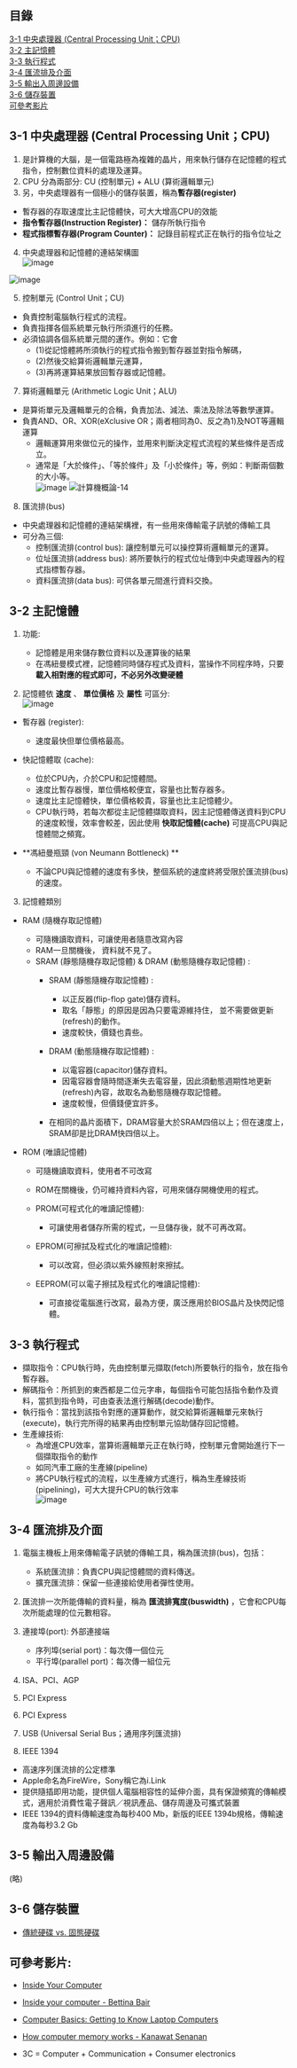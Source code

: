 ## 目錄
[3-1 中央處理器 (Central Processing Unit；CPU)](https://github.com/SocJohnnyPing/CS/blob/main/homework/Chapter3%20%E8%A8%88%E7%AE%97%E6%A9%9F%E7%B5%84%E7%B9%94.md#3-1-%E4%B8%AD%E5%A4%AE%E8%99%95%E7%90%86%E5%99%A8-central-processing-unitcpu)  
[3-2 主記憶體](https://github.com/SocJohnnyPing/CS/blob/main/homework/Chapter3%20%E8%A8%88%E7%AE%97%E6%A9%9F%E7%B5%84%E7%B9%94.md#3-2-%E4%B8%BB%E8%A8%98%E6%86%B6%E9%AB%94)  
[3-3 執行程式](https://github.com/SocJohnnyPing/CS/blob/main/homework/Chapter3%20%E8%A8%88%E7%AE%97%E6%A9%9F%E7%B5%84%E7%B9%94.md#3-2-%E4%B8%BB%E8%A8%98%E6%86%B6%E9%AB%94)  
[3-4 匯流排及介面](https://github.com/SocJohnnyPing/CS/blob/main/homework/Chapter3%20%E8%A8%88%E7%AE%97%E6%A9%9F%E7%B5%84%E7%B9%94.md#3-4-%E5%8C%AF%E6%B5%81%E6%8E%92%E5%8F%8A%E4%BB%8B%E9%9D%A2)  
[3-5 輸出入周邊設備](https://github.com/SocJohnnyPing/CS/blob/main/homework/Chapter3%20%E8%A8%88%E7%AE%97%E6%A9%9F%E7%B5%84%E7%B9%94.md#3-5-%E8%BC%B8%E5%87%BA%E5%85%A5%E5%91%A8%E9%82%8A%E8%A8%AD%E5%82%99)  
[3-6 儲存裝置](https://github.com/SocJohnnyPing/CS/blob/main/homework/Chapter3%20%E8%A8%88%E7%AE%97%E6%A9%9F%E7%B5%84%E7%B9%94.md#3-6-%E5%84%B2%E5%AD%98%E8%A3%9D%E7%BD%AE)  
[可參考影片](https://github.com/SocJohnnyPing/CS/blob/main/homework/Chapter3%20%E8%A8%88%E7%AE%97%E6%A9%9F%E7%B5%84%E7%B9%94.md#%E5%8F%AF%E5%8F%83%E8%80%83%E5%BD%B1%E7%89%87)  

## 3-1 中央處理器 (Central Processing Unit；CPU)  
1. 是計算機的大腦，是一個電路極為複雜的晶片，用來執行儲存在記憶體的程式指令，控制數位資料的處理及運算。  
2. CPU 分為兩部分:  CU (控制單元) + ALU (算術邏輯單元)  
3. 另，中央處理器有一個極小的儲存裝置，稱為**暫存器(register)**  
* 暫存器的存取速度比主記憶體快，可大大增高CPU的效能  
*  **指令暫存器(Instruction Register)：** 儲存所執行指令  
*  **程式指標暫存器(Program Counter)：** 記錄目前程式正在執行的指令位址之  

4. 中央處理器和記憶體的連結架構圖  
![image](https://user-images.githubusercontent.com/91866985/143688618-6d03a761-3f7a-4c27-9e76-dd6d8361c065.png)

![image](https://user-images.githubusercontent.com/91866985/143688608-e8d2ddd3-e4d7-47c1-b7ff-59febdf52492.png)

5. 控制單元 (Control Unit；CU)  
* 負責控制電腦執行程式的流程。  
* 負責指揮各個系統單元執行所須進行的任務。  
* 必須協調各個系統單元間的運作。例如：它會  
   * (1)從記憶體將所須執行的程式指令搬到暫存器並對指令解碼，  
   * (2)然後交給算術邏輯單元運算，  
   * (3)再將運算結果放回暫存器或記憶體。  


7. 算術邏輯單元 (Arithmetic Logic Unit；ALU)  
* 是算術單元及邏輯單元的合稱，負責加法、減法、乘法及除法等數學運算。  
* 負責AND、OR、XOR(eXclusive OR；兩者相同為0、反之為1)及NOT等邏輯運算  
   * 邏輯運算用來做位元的操作，並用來判斷決定程式流程的某些條件是否成立。  
   * 通常是「大於條件」、「等於條件」及「小於條件」等，例如：判斷兩個數的大小等。  
   ![image](https://user-images.githubusercontent.com/91866985/143688766-cd5ad9dd-a617-448e-a50a-18f6dc896414.png)
![計算機概論-14](https://user-images.githubusercontent.com/91866985/143688796-09b870b5-6c39-448b-8897-3a78b33f3353.jpg)

8. 匯流排(bus)
* 中央處理器和記憶體的連結架構裡，有一些用來傳輸電子訊號的傳輸工具  
* 可分為三個:  
   * 控制匯流排(control bus): 讓控制單元可以操控算術邏輯單元的運算。  
   * 位址匯流排(address bus): 將所要執行的程式位址傳到中央處理器內的程式指標暫存器。  
   * 資料匯流排(data bus): 可供各單元間進行資料交換。  
 
 
## 3-2 主記憶體

1. 功能:
   * 記憶體是用來儲存數位資料以及運算後的結果
   * 在馮紐曼模式裡，記憶體同時儲存程式及資料，當操作不同程序時，只要**載入相對應的程式即可，不必另外改變硬體**
   
2. 記憶體依 **速度** 、 **單位價格** 及 **屬性** 可區分:  
![image](https://user-images.githubusercontent.com/91866985/143688879-ab73e6d7-2d5d-45c7-9e8e-e46894a89095.png)

* 暫存器 (register):  
   * 速度最快但單位價格最高。 
    
* 快記憶體取 (cache):  
   * 位於CPU內，介於CPU和記憶體間。
   * 速度比暫存器慢，單位價格較便宜，容量也比暫存器多。
   * 速度比主記憶體快，單位價格較貴，容量也比主記憶體少。  
   * CPU執行時，若每次都從主記憶體擷取資料，因主記憶體傳送資料到CPU的速度較慢，效率會較差，因此使用 **快取記憶體(cache)** 可提高CPU與記憶體間之頻寬。

*  **馮紐曼瓶頸 (von Neumann Bottleneck) ** 
   * 不論CPU與記憶體的速度有多快，整個系統的速度終將受限於匯流排(bus)的速度。  

3. 記憶體類別
* RAM (隨機存取記憶體)
   * 可隨機讀取資料，可讓使用者隨意改寫內容
   * RAM一旦關機後， 資料就不見了。
   * SRAM (靜態隨機存取記憶體) & DRAM (動態隨機存取記憶體) :  
      * SRAM (靜態隨機存取記憶體) :  
         * 以正反器(flip-flop gate)儲存資料。
         * 取名「靜態」的原因是因為只要電源維持住， 並不需要做更新(refresh)的動作。
         * 速度較快，價錢也貴些。

      * DRAM (動態隨機存取記憶體) :
         * 以電容器(capacitor)儲存資料。
         * 因電容器會隨時間逐漸失去電容量，因此須動態週期性地更新(refresh)內容，故取名為動態隨機存取記憶體。
         * 速度較慢，但價錢便宜許多。
         
      * 在相同的晶片面積下，DRAM容量大於SRAM四倍以上；但在速度上，SRAM卻是比DRAM快四倍以上。


* ROM (唯讀記憶體)
   * 可隨機讀取資料，使用者不可改寫
   * ROM在關機後，仍可維持資料內容，可用來儲存開機使用的程式。
   * PROM(可程式化的唯讀記憶體):
      * 可讓使用者儲存所需的程式，一旦儲存後，就不可再改寫。

   * EPROM(可擦拭及程式化的唯讀記憶體):
      * 可以改寫，但必須以紫外線照射來擦拭。

   * EEPROM(可以電子擦拭及程式化的唯讀記憶體):
      * 可直接從電腦進行改寫，最為方便，廣泛應用於BIOS晶片及快閃記憶體。

## 3-3 執行程式
* 擷取指令：CPU執行時，先由控制單元擷取(fetch)所要執行的指令，放在指令暫存器。
* 解碼指令：所抓到的東西都是二位元字串，每個指令可能包括指令動作及資料，當抓到指令時，可由查表法進行解碼(decode)動作。
* 執行指令：當找到該指令對應的運算動作，就交給算術邏輯單元來執行(execute)，執行完所得的結果再由控制單元協助儲存回記憶體。
* 生產線技術:
   * 為增進CPU效率，當算術邏輯單元正在執行時，控制單元會開始進行下一個擷取指令的動作  
   * 如同汽車工廠的生產線(pipeline)
   * 將CPU執行程式的流程，以生產線方式進行，稱為生產線技術(pipelining)，可大大提升CPU的執行效率  
![image](https://user-images.githubusercontent.com/91866985/143689389-9f7e9f1b-d465-4bbf-aa8d-6f7e210e29eb.png)


## 3-4 匯流排及介面
1. 電腦主機板上用來傳輸電子訊號的傳輸工具，稱為匯流排(bus)，包括：  
   * 系統匯流排：負責CPU與記憶體間的資料傳送。
   * 擴充匯流排：保留一些連接給使用者彈性使用。
   
2. 匯流排一次所能傳輸的資料量，稱為 **匯流排寬度(buswidth)** ，它會和CPU每次所能處理的位元數相容。 
 
3. 連接埠(port): 外部連接端
   * 序列埠(serial port)：每次傳一個位元
   * 平行埠(parallel port)：每次傳一組位元

4. ISA、PCI、AGP
5. PCI Express
6. PCI Express
7. USB (Universal Serial Bus；通用序列匯流排)
8. IEEE 1394 
* 高速序列匯流排的公定標準
* Apple命名為FireWire，Sony稱它為i.Link
* 提供隨插即用功能，提供個人電腦相容性的延伸介面，具有保證頻寬的傳輸模式，適用於消費性電子聲訊／視訊產品、儲存周邊及可攜式裝置
* IEEE 1394的資料傳輸速度為每秒400 Mb，新版的IEEE 1394b規格，傳輸速度為每秒3.2 Gb


## 3-5 輸出入周邊設備
(略)  

## 3-6 儲存裝置
* [傳統硬碟 vs. 固態硬碟](https://buzzorange.com/techorange/2018/01/19/hdd-vs-ssd/)

## 可參考影片:
* [Inside Your Computer](https://www.youtube.com/watch?v=Q2hmuqS8bwM)
* [Inside your computer - Bettina Bair](https://www.youtube.com/watch?v=AkFi90lZmXA)
* [Computer Basics: Getting to Know Laptop Computers](https://www.youtube.com/watch?v=6LIv2ocJXRk&list=PLpQQipWcxwt-xhJVJs7MCcU-XzWYVsTQt&index=8)
* [How computer memory works - Kanawat Senanan](https://www.youtube.com/watch?v=p3q5zWCw8J4)  
  
  
* 3C = Computer + Communication + Consumer electronics  
